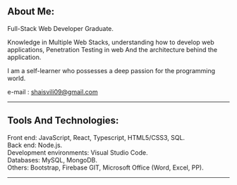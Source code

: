   <h2>About Me:</h2>
  
Full-Stack Web Developer Graduate.

Knowledge in Multiple Web Stacks, understanding how to develop web applications, Penetration Testing in web And the architecture behind the application.

I am a self-learner who possesses a deep passion for the programming world.

e-mail : shaisvili09@gmail.com

<hr/>
  <h2>Tools And Technologies:</h2>
Front end: JavaScript, React, Typescript, HTML5/CSS3, SQL.
<br>
Back end: Node.js.
<br>
Development environments: Visual Studio Code.
<br>
Databases: MySQL, MongoDB.
<br>
Others: Bootstrap, Firebase GIT, Microsoft Office (Word, Excel, PP).

<hr/>
<!---
ShaiBatonya/ShaiBatonya is a ✨ special ✨ repository because its `README.md` (this file) appears on your GitHub profile.
You can click the Preview link to take a look at your changes.
--->
